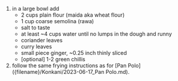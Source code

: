 1. in a large bowl add
    - 2 cups plain flour (maida aka wheat flour)
    - 1 cup coarse semolina (rawa)
    - salt to taste
    - at least ~4 cups water until no lumps in the dough and runny
    - coriander leaves
    - curry leaves
    - small piece ginger, ~0.25 inch thinly sliced
    - [optional] 1-2 green chillis
2. follow the same frying instructions as for [Pan Polo]({filename}/Konkani/2023-06-17_Pan Polo.md).
